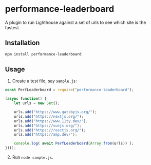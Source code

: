 # performance-leaderboard

A plugin to run Lighthouse against a set of urls to see which site is the fastest.

## Installation

```sh
npm install performance-leaderboard
```

## Usage

1. Create a test file, say `sample.js`:

```js
const PerfLeaderboard = require("performance-leaderboard");

(async function() {
	let urls = new Set();

	urls.add("https://www.gatsbyjs.org/");
	urls.add("https://nextjs.org/");
	urls.add("https://www.11ty.dev/");
	urls.add("https://vuejs.org/");
	urls.add("https://reactjs.org/");
	urls.add("https://amp.dev/");

	console.log( await PerfLeaderboard(Array.from(urls)) );
})();
```

2. Run `node sample.js`.